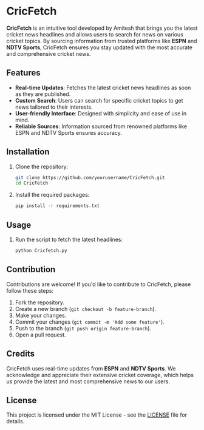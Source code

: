 # CricFetch

**CricFetch** is an intuitive tool developed by Amitesh that brings you the latest cricket news headlines and allows users to search for news on various cricket topics. By sourcing information from trusted platforms like **ESPN** and **NDTV Sports**, CricFetch ensures you stay updated with the most accurate and comprehensive cricket news.

## Features

- **Real-time Updates**: Fetches the latest cricket news headlines as soon as they are published.
- **Custom Search**: Users can search for specific cricket topics to get news tailored to their interests.
- **User-friendly Interface**: Designed with simplicity and ease of use in mind.
- **Reliable Sources**: Information sourced from renowned platforms like ESPN and NDTV Sports ensures accuracy.

## Installation

1. Clone the repository:
   ```sh
   git clone https://github.com/yourusername/CricFetch.git
   cd CricFetch
   ```

2. Install the required packages:
   ```sh
   pip install -r requirements.txt
   ```

## Usage

1. Run the script to fetch the latest headlines:
   ```sh
   python Cricfetch.py
   ```
## Contribution

Contributions are welcome! If you'd like to contribute to CricFetch, please follow these steps:
1. Fork the repository.
2. Create a new branch (`git checkout -b feature-branch`).
3. Make your changes.
4. Commit your changes (`git commit -m 'Add some feature'`).
5. Push to the branch (`git push origin feature-branch`).
6. Open a pull request.

## Credits

CricFetch uses real-time updates from **ESPN** and **NDTV Sports**. We acknowledge and appreciate their extensive cricket coverage, which helps us provide the latest and most comprehensive news to our users.

## License

This project is licensed under the MIT License - see the [LICENSE](LICENSE) file for details.
